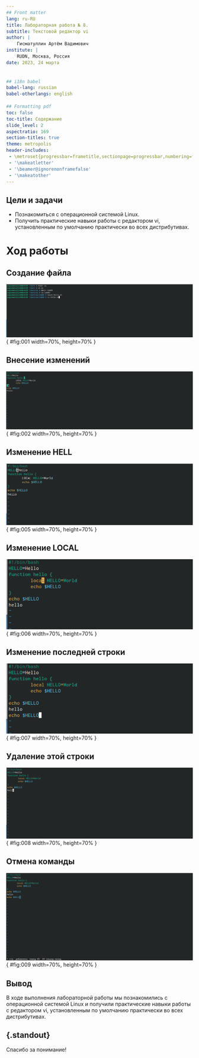 ```yaml
---
## Front matter
lang: ru-RU
title: Лабораторная работа № 8.
subtitle: Текстовой редактор vi
author: |
	Гисматуллин Артём Вадимович
institute: |
	RUDN, Москва, Россия
date: 2023, 24 марта


## i18n babel
babel-lang: russian
babel-otherlangs: english

## Formatting pdf
toc: false
toc-title: Содержание
slide_level: 2
aspectratio: 169
section-titles: true
theme: metropolis
header-includes:
 - \metroset{progressbar=frametitle,sectionpage=progressbar,numbering=fraction}
 - '\makeatletter'
 - '\beamer@ignorenonframefalse'
 - '\makeatother'
---
```


## Цели и задачи

 - Познакомиться с операционной системой Linux. 
 - Получить практические навыки работы с редактором vi, установленным по умолчанию практически во всех дистрибутивах.

# Ход работы

## Создание файла

![Командная строка. Создание файла](image/01.png){ #fig:001 width=70%, height=70% }

## Внесение изменений

![Редактор vi. Внесение изменений](image/02.png){ #fig:002 width=70%, height=70% }

## Изменение HELL

![Редактор vi. Внесение изменений 1](image/05.png){ #fig:005 width=70%, height=70% }

## Изменение LOCAL

![Редактор vi. Изменение LOCAL](image/06.png){ #fig:006 width=70%, height=70% }

## Изменение последней строки

![Редактор vi. Изменение последней строки](image/07.png){ #fig:007 width=70%, height=70% }

## Удаление этой строки

![Редактор vi. Удаление последней строки](image/08.png){ #fig:008 width=70%, height=70% }

## Отмена команды

![Редактор vi. Отмена последней команды](image/09.png){ #fig:009 width=70%, height=70% }


## Вывод

В ходе выполнения лабораторной работы мы познакомились с операционной системой Linux и получили практические навыки работы с редактором vi, установленным по умолчанию практически во всех дистрибутивах.

## {.standout}

Спасибо за понимание!

